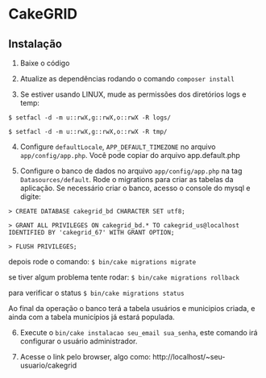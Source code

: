 # CakeGRID

## Instalação

1. Baixe o código

2. Atualize as dependências rodando o comando `composer install`

3. Se estiver usando LINUX, mude as permissões dos diretórios logs e temp:

`$ setfacl -d -m u::rwX,g::rwX,o::rwX -R logs/`

`$ setfacl -d -m u::rwX,g::rwX,o::rwX -R tmp/`

4. Configure `defaultLocale`, `APP_DEFAULT_TIMEZONE` no arquivo `app/config/app.php`. Você pode copiar do arquivo app.default.php

5. Configure o banco de dados no arquivo `app/config/app.php` na tag `Datasources/default`. Rode o migrations para criar as tabelas da aplicação.
Se necessário criar o banco, acesso o console do mysql e digite:

`> CREATE DATABASE cakegrid_bd CHARACTER SET utf8;`

`> GRANT ALL PRIVILEGES ON cakegrid_bd.* TO cakegrid_us@localhost IDENTIFIED BY 'cakegrid_67' WITH GRANT OPTION;`

`> FLUSH PRIVILEGES;`

depois rode o comando:
`$ bin/cake migrations migrate`

se tiver algum problema tente rodar:
`$ bin/cake migrations rollback`

para verificar o status
`$ bin/cake migrations status`

Ao final da operação o banco terá a tabela usuários e municipios criada, e ainda com a tabela municípios já estará populada.

6. Execute o `bin/cake instalacao seu_email sua_senha`, este comando irá configurar o usuário administrador.

7. Acesse o link pelo browser, algo como: http://localhost/~seu-usuario/cakegrid
